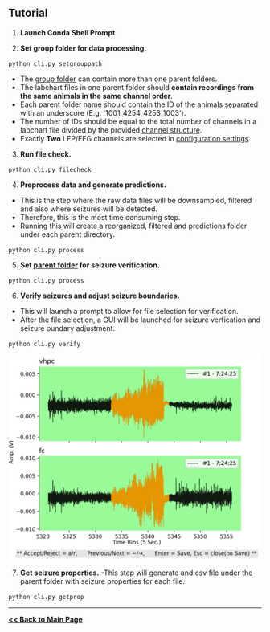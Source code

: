 ## Tutorial

1) **Launch Conda Shell Prompt**

2) **Set group folder for data processing.**
```
python cli.py setgrouppath
```
- The [group folder](configuration.md#path-organization) can contain more than one parent folders.
- The labchart files in one parent folder should **contain recordings from the same animals in the same channel order**.
- Each parent folder name should contain the ID of the animals separated with an underscore (E.g. '1001_4254_4253_1003').
- The number of IDs should be equal to the total number of channels in a labchart file 
divided by the provided [channel structure](configuration.md).
- Exactly **Two** LFP/EEG channels are selected in [configuration settings](configuration.md).

3) **Run file check.**
```
python cli.py filecheck
```

4) **Preprocess data and generate predictions.**

- This is the step where the raw data files will be downsampled, filtered and also where seizures will be detected.
- Therefore, this is the most time consuming step. 
- Running this will create a reorganized, filtered and predictions folder under each parent directory.
```
python cli.py process
```

5) **Set [parent folder](configuration.md#path-organization) for seizure verification.**
```
python cli.py process
```

6) **Verify seizures and adjust seizure boundaries.**
- This will launch a prompt to allow for file selection for verification.
- After the file selection, a GUI will be launched for seizure verfication and seizure oundary adjustment. 
```
python cli.py verify
```

<img src="verify_gui.PNG" width="500">

7) **Get seizure properties.** 
-This step will generate and csv file under the parent folder with seizure properties
for each file.
```
python cli.py getprop
```

----

**[<< Back to Main Page](/README.md)**


